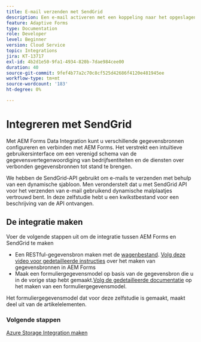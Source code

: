 ```yaml
---
title: E-mail verzenden met SendGrid
description: Een e-mail activeren met een koppeling naar het opgeslagen formulier
feature: Adaptive Forms
type: Documentation
role: Developer
level: Beginner
version: Cloud Service
topic: Integrations
jira: KT-13717
exl-id: 4b2d1e50-9fa1-4934-820b-7dae984cee00
duration: 40
source-git-commit: 9fef4b77a2c70c8cf525d42686f4120e481945ee
workflow-type: tm+mt
source-wordcount: '183'
ht-degree: 0%

---
```


# Integreren met SendGrid

Met AEM Forms Data Integration kunt u verschillende gegevensbronnen configureren en verbinden met AEM Forms. Het verstrekt een intuïtieve gebruikersinterface om een verenigd schema van de gegevensvertegenwoordiging van bedrijfsentiteiten en de diensten over verbonden gegevensbronnen tot stand te brengen.

We hebben de SendGrid-API gebruikt om e-mails te verzenden met behulp van een dynamische sjabloon. Men veronderstelt dat u met SendGrid API voor het verzenden van e-mail gebruikend dynamische malplaatjes vertrouwd bent. In deze zelfstudie hebt u een kwikstbestand voor een beschrijving van de API ontvangen.

## De integratie maken

Voer de volgende stappen uit om de integratie tussen AEM Forms en SendGrid te maken

* Een RESTful-gegevensbron maken met de [wagenbestand](./assets/SendGridWithDynamicTemplate.yaml). [Volg deze video voor gedetailleerde instructies](https://experienceleague.adobe.com/docs/experience-manager-learn/forms/ic-web-channel-tutorial/parttwo.html) over het maken van gegevensbronnen in AEM Forms
* Maak een formuliergegevensmodel op basis van de gegevensbron die u in de vorige stap hebt gemaakt.[Volg de gedetailleerde documentatie](https://experienceleague.adobe.com/docs/experience-manager-cloud-service/content/forms/integrate/use-form-data-model/create-form-data-models.html) op het maken van een formuliergegevensmodel.

Het formuliergegevensmodel dat voor deze zelfstudie is gemaakt, maakt deel uit van de artikelelementen.

### Volgende stappen

[Azure Storage Integration maken](./create-fdm.md)
